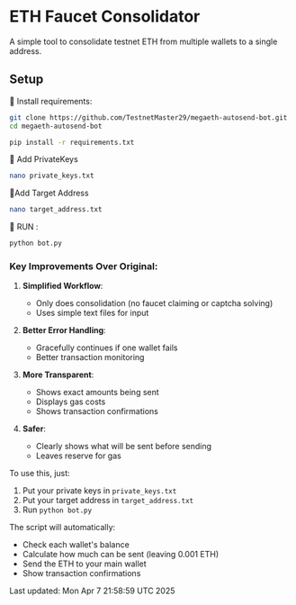 # ETH Faucet Consolidator

A simple tool to consolidate testnet ETH from multiple wallets to a single address.

## Setup

🔰 Install requirements:
```bash
git clone https://github.com/TestnetMaster29/megaeth-autosend-bot.git
cd megaeth-autosend-bot
```
```bash
pip install -r requirements.txt
```

🔰 Add PrivateKeys
```bash
nano private_keys.txt
```

🔰Add Target Address
```bash
nano target_address.txt
```

🔶 RUN : 
```bash
python bot.py
```


### Key Improvements Over Original:

1. **Simplified Workflow**:
   - Only does consolidation (no faucet claiming or captcha solving)
   - Uses simple text files for input

2. **Better Error Handling**:
   - Gracefully continues if one wallet fails
   - Better transaction monitoring

3. **More Transparent**:
   - Shows exact amounts being sent
   - Displays gas costs
   - Shows transaction confirmations

4. **Safer**:
   - Clearly shows what will be sent before sending
   - Leaves reserve for gas

To use this, just:
1. Put your private keys in `private_keys.txt`
2. Put your target address in `target_address.txt`
3. Run `python bot.py`

The script will automatically:
- Check each wallet's balance
- Calculate how much can be sent (leaving 0.001 ETH)
- Send the ETH to your main wallet
- Show transaction confirmations

Last updated: Mon Apr  7 21:58:59 UTC 2025
